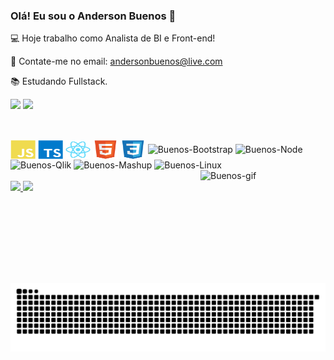 ### Olá! Eu sou o Anderson Buenos 👋

:computer: Hoje trabalho como Analista de BI e Front-end!

📧 Contate-me no email: andersonbuenos@live.com

:books: Estudando Fullstack.          
        
<div>
  <img height="180em" src="https://github-readme-stats.vercel.app/api?username=andersonbuenos&show_icons=true&theme=radical" />
  <img height="180em" src="https://github-readme-stats.vercel.app/api/top-langs/?username=andersonbuenos&layout-compact&langs_count=16&hide_progress=true&theme=radical" />
</div>

##

<div style="display: inline_block"><br>
  <img align="center" alt="Buenos-Js" height="30" width="40" src="https://raw.githubusercontent.com/devicons/devicon/master/icons/javascript/javascript-plain.svg">
  <img align="center" alt="Buenos-Ts" height="30" width="40" src="https://raw.githubusercontent.com/devicons/devicon/master/icons/typescript/typescript-plain.svg">
  <img align="center" alt="Buenos-React" height="30" width="40" src="https://raw.githubusercontent.com/devicons/devicon/master/icons/react/react-original.svg">
  <img align="center" alt="Buenos-HTML" height="30" width="40" src="https://raw.githubusercontent.com/devicons/devicon/master/icons/html5/html5-original.svg">
  <img align="center" alt="Buenos-CSS" height="30" width="40" src="https://raw.githubusercontent.com/devicons/devicon/master/icons/css3/css3-original.svg">
  <img align="center" alt="Buenos-Bootstrap" height="30" width="40" src="https://icongr.am/devicon/bootstrap-plain-wordmark.svg?size=128&color=currentColor">
  <img align="center" alt="Buenos-Node" height="30" width="40" src="https://icongr.am/devicon/nodejs-original.svg?size=128&color=currentColor">
  <img align="center" alt="Buenos-Qlik" height="30" width="40" src="https://img.shields.io/badge/-Qlik-F0A527?logo=qlik&logoColor=white&style=flat)](https://www.qlik.com/">
  <img align="center" alt="Buenos-Mashup" height="30" width="40" src="https://img.shields.io/badge/-Mashup-FF6B00?style=flat)](https://en.wikipedia.org/wiki/Mashup_(web_application_hybrid))">
  <img align="center" alt="Buenos-Linux" height="30" width="40" src="https://icongr.am/devicon/linux-original.svg?size=128&color=currentColor">
  <img align="right" alt="Buenos-gif" height="180" width="200" src="https://media.tenor.com/D5qeJR2EYXkAAAAd/yusuke.gif">
</div>
<br>
<div>
  <a href = "mailto:andersonbuenos@live.com"><img src="https://img.shields.io/badge/Microsoft_Outlook-0078D4?style=for-the-badge&logo=microsoft-outlook&logoColor=white" target="_blank">
  </a>
  <a href="https://www.linkedin.com/in/andersonbuenos/" target="_blank"><img src="https://img.shields.io/badge/LinkedIn-0077B5?style=for-the-badge&logo=linkedin&logoColor=white" target="_blank"></a>   
</div>


![github-contribution-grid-snake](https://github.com/wkylin/wkylin/blob/output/github-contribution-grid-snake.svg)



